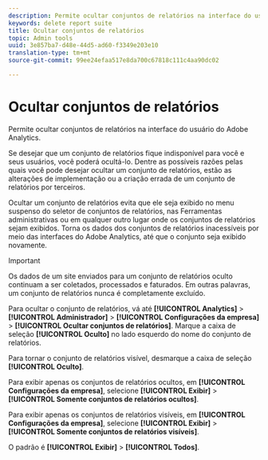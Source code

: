 ```yaml
---
description: Permite ocultar conjuntos de relatórios na interface do usuário do Adobe Analytics.
keywords: delete report suite
title: Ocultar conjuntos de relatórios
topic: Admin tools
uuid: 3e857ba7-d48e-44d5-ad60-f3349e203e10
translation-type: tm+mt
source-git-commit: 99ee24efaa517e8da700c67818c111c4aa90dc02

---
```



# Ocultar conjuntos de relatórios

Permite ocultar conjuntos de relatórios na interface do usuário do Adobe Analytics.

Se desejar que um conjunto de relatórios fique indisponível para você e seus usuários, você poderá ocultá-lo. Dentre as possíveis razões pelas quais você pode desejar ocultar um conjunto de relatórios, estão as alterações de implementação ou a criação errada de um conjunto de relatórios por terceiros.

Ocultar um conjunto de relatórios evita que ele seja exibido no menu suspenso do seletor de conjuntos de relatórios, nas Ferramentas administrativas ou em qualquer outro lugar onde os conjuntos de relatórios sejam exibidos. Torna os dados dos conjuntos de relatórios inacessíveis por meio das interfaces do Adobe Analytics, até que o conjunto seja exibido novamente.

>[!IMPORTANT]
>
>Os dados de um site enviados para um conjunto de relatórios oculto continuam a ser coletados, processados e faturados. Em outras palavras, um conjunto de relatórios nunca é completamente excluído.

Para ocultar o conjunto de relatórios, vá até **[!UICONTROL Analytics]** > **[!UICONTROL Administrador]** > **[!UICONTROL Configurações da empresa]** > **[!UICONTROL Ocultar conjuntos de relatórios]**. Marque a caixa de seleção **[!UICONTROL Oculto]** no lado esquerdo do nome do conjunto de relatórios.

Para tornar o conjunto de relatórios visível, desmarque a caixa de seleção **[!UICONTROL Oculto]**.

Para exibir apenas os conjuntos de relatórios ocultos, em **[!UICONTROL Configurações da empresa]**, selecione **[!UICONTROL Exibir]** > **[!UICONTROL Somente conjuntos de relatórios ocultos]**.

Para exibir apenas os conjuntos de relatórios visíveis, em **[!UICONTROL Configurações da empresa]**, selecione **[!UICONTROL Exibir]** > **[!UICONTROL Somente conjuntos de relatórios visíveis]**.

O padrão é **[!UICONTROL Exibir]** > **[!UICONTROL Todos]**.
